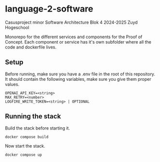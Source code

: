 # language-2-software
Casusproject minor Software Architecture Blok 4 2024-2025 Zuyd Hogeschool

Monorepo for the different services and components for the Proof of Concept.
Each component or service has it's own subfolder where all the code and dockerfile lives.

## Setup

Before running, make sure you have a .env file in the root of this repository.
It should contain the following variables, make sure you give them proper values.

```
OPENAI_API_KEY=<string>
MAX_RETRY=<number>
LOGFIRE_WRITE_TOKEN=<string> | OPTIONAL
```

## Running the stack

Build the stack before starting it.

```
docker compose build
```

Now start the stack.

```
docker compose up
```

